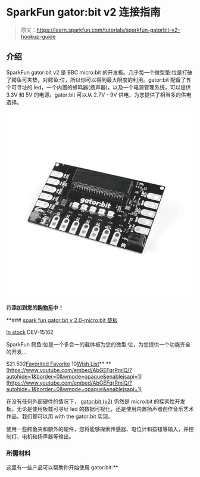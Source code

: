 # SparkFun gator:bit v2 连接指南

> 原文：<https://learn.sparkfun.com/tutorials/sparkfun-gatorbit-v2-hookup-guide>

## 介绍

SparkFun gator:bit v2 是 BBC micro:bit 的开发板。几乎每一个微型垫:位是打破了鳄鱼可夹垫，对鳄鱼:位，所以你可以得到最大限度的利用。gator:bit 配备了五个可寻址的 led，一个内置的蜂鸣器(扬声器)，以及一个电源管理系统，可以提供 3.3V 和 5V 的电源。gator:bit 可以从 2.7V - 9V 供电，为您提供了相当多的供电选择。

[![SparkFun gator:bit v2.0 - micro:bit Carrier Board](img/caeec5e51446be1fe557d39bd7b8608b.png)](https://www.sparkfun.com/products/15162) 

将**添加到您的[购物车](https://www.sparkfun.com/cart)中！**

 **### [spark fun gator:bit v 2.0-micro:bit 载板](https://www.sparkfun.com/products/15162)

[In stock](https://learn.sparkfun.com/static/bubbles/ "in stock") DEV-15162

SparkFun 鳄鱼:位是一个多合一的载体板为您的微型:位，为您提供一个功能齐全的开发…

$21.502[Favorited Favorite](# "Add to favorites") 10[Wish List](# "Add to wish list")** **[https://www.youtube.com/embed/AbGEFqrRmlQ/?autohide=1&border=0&wmode=opaque&enablejsapi=1](https://www.youtube.com/embed/AbGEFqrRmlQ/?autohide=1&border=0&wmode=opaque&enablejsapi=1)

在没有任何外部硬件的情况下， [gator:bit (v2)](https://www.sparkfun.com/products/15162) 仍然是 micro:bit 的探索性开发板。无论是使用板载可寻址 led 的数据可视化，还是使用内置扬声器创作音乐艺术作品，我们都可以用 with the gator:bit 实现。

使用一些鳄鱼夹和额外的硬件，您将能够探索传感器、电位计和按钮等输入，并控制灯、电机和扬声器等输出。

### 所需材料

这里有一些产品可以帮助你开始使用 gator:bit:**